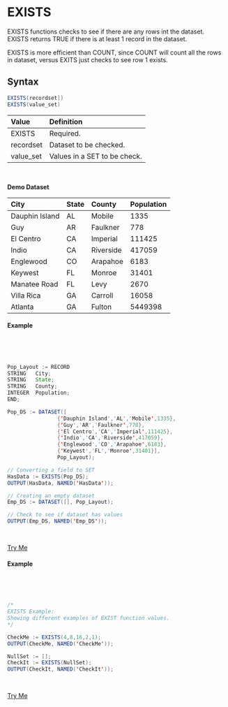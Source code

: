 # EXISTS 

EXISTS functions checks to see if there are any rows int the dataset. EXISTS returns TRUE if there is at least 1 record in the dataset.

EXISTS is more efficient than COUNT, since COUNT will count all the rows in dataset, versus EXITS just checks to see row 1 exists. 

## Syntax 

 ```java
EXISTS(recordset])
EXISTS(value_set)
```

|Value|Definition|
|:----|:---------|
EXISTS | Required.
recordset | Dataset to be checked.
value_set | Values in a SET to be check.

<br>

**Demo Dataset**

|City|State|County|Population|
|:----|:---|:---|:----|
Dauphin Island |AL|Mobile|1335
Guy|AR|Faulkner|778
El Centro|CA|Imperial|111425
Indio|CA|Riverside|417059
Englewood|CO|Arapahoe|6183
Keywest|FL|Monroe|31401
Manatee Road|FL|Levy|2670
Villa Rica|GA|Carroll|16058
Atlanta|GA|Fulton|5449398

#### Example

<br>
<pre id="ExistsExp_1">

```java
Pop_Layout := RECORD
STRING   City;
STRING   State;
STRING   County;
INTEGER  Population;
END;

Pop_DS := DATASET([
                {'Dauphin Island','AL','Mobile',1335},
                {'Guy','AR','Faulkner',778},
                {'El Centro','CA','Imperial',111425},
                {'Indio','CA','Riverside',417059},
                {'Englewood','CO','Arapahoe',6183},
                {'Keywest','FL','Monroe',31401}], 
                Pop_Layout);

// Converting a field to SET
HasData := EXISTS(Pop_DS);
OUTPUT(HasData, NAMED('HasData'));

// Creating an empty dataset
Emp_DS := DATASET([], Pop_Layout);

// Check to see if dataset has values
OUTPUT(Emp_DS, NAMED('Emp_DS'));
```
</pre>
<a class="trybutton" href="javascript:OpenECLEditor(['ExistsExp_1'])"> Try Me </a>


#### Example

<br>
<pre id="ExistsExp_2">

```java
/*
EXISTS Example:
Showing different examples of EXIST function values.
*/

CheckMe := EXISTS(4,8,16,2,1); 
OUTPUT(CheckMe, NAMED('CheckMe'));

NullSet := [];
CheckIt := EXISTS(NullSet); 
OUTPUT(CheckIt, NAMED('CheckIt'));

```
</pre>
<a class="trybutton" href="javascript:OpenECLEditor(['ExistsExp_2'])"> Try Me </a>

